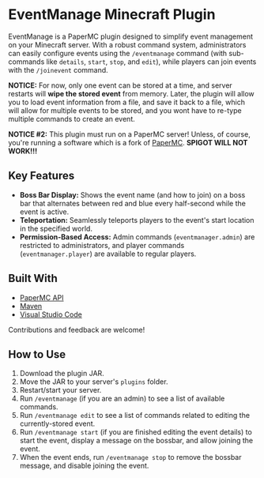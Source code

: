 # EventManage Minecraft Plugin

EventManage is a PaperMC plugin designed to simplify event management on your Minecraft server. With a robust command system, administrators can easily configure events using the `/eventmanage` command (with sub-commands like `details`, `start`, `stop`, and `edit`), while players can join events with the `/joinevent` command.

**NOTICE:** For now, only one event can be stored at a time, and server restarts will **wipe the stored event** from memory. Later, the plugin will allow you to load event information from a file, and save it back to a file, which will allow for multiple events to be stored, and you wont have to re-type multiple commands to create an event.

**NOTICE #2:** This plugin must run on a PaperMC server! Unless, of course, you're running a software which is a fork of [PaperMC](https://github.com/PaperMC/Paper). **SPIGOT WILL NOT WORK!!!**

## Key Features

- **Boss Bar Display:** Shows the event name (and how to join) on a boss bar that alternates between red and blue every half-second while the event is active.
- **Teleportation:** Seamlessly teleports players to the event's start location in the specified world.
- **Permission-Based Access:** Admin commands (`eventmanager.admin`) are restricted to administrators, and player commands (`eventmanager.player`) are available to regular players.

## Built With

- [PaperMC API](https://papermc.io)
- [Maven](https://maven.apache.org)
- [Visual Studio Code](https://code.visualstudio.com)

Contributions and feedback are welcome!

## How to Use

1. Download the plugin JAR.
2. Move the JAR to your server's `plugins` folder.
3. Restart/start your server.
4. Run `/eventmanage` (if you are an admin) to see a list of available commands.
5. Run `/eventmanage edit` to see a list of commands related to editing the currently-stored event.
6. Run `/eventmanage start` (if you are finished editing the event details) to start the event, display a message on the bossbar, and allow joining the event.
7. When the event ends, run `/eventmanage stop` to remove the bossbar message, and disable joining the event.
